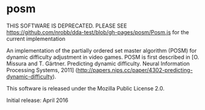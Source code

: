 # posm
THIS SOFTWARE IS DEPRECATED. PLEASE SEE https://github.com/nrobb/dda-test/blob/gh-pages/posm/Posm.js for the current implementation 

An implementation of the partially ordered set master algorithm (POSM) for dynamic difficulty adjustment in video games. POSM is first described in [O. Missura and T. Gärtner. Predicting dynamic difficulty. Neural Information Processing Systems, 2011] (http://papers.nips.cc/paper/4302-predicting-dynamic-difficulty).

This software is released under the Mozilla Public License 2.0.

Initial release: April 2016
